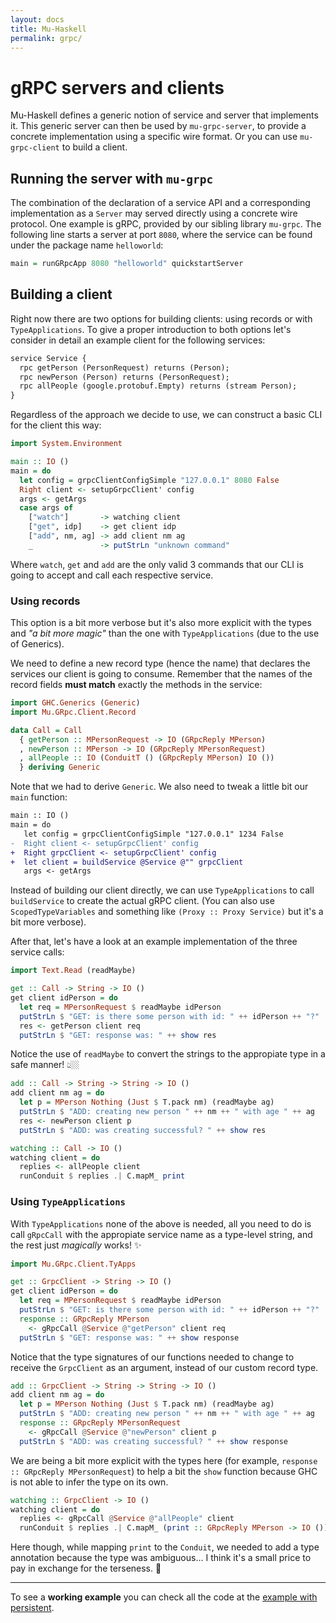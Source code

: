 ```yaml
---
layout: docs
title: Mu-Haskell
permalink: grpc/
---
```


# gRPC servers and clients

Mu-Haskell defines a generic notion of service and server that implements it. This generic server can then be used by `mu-grpc-server`, to provide a concrete implementation using a specific wire format. Or you can use `mu-grpc-client` to build a client.

## Running the server with `mu-grpc`

The combination of the declaration of a service API and a corresponding implementation as a `Server` may served directly using a concrete wire protocol. One example is gRPC, provided by our sibling library `mu-grpc`. The following line starts a server at port `8080`, where the service can be found under the package name `helloworld`:

```haskell
main = runGRpcApp 8080 "helloworld" quickstartServer
```

## Building a client

Right now there are two options for building clients: using records or with `TypeApplications`. To give a proper introduction to both options let's consider in detail an example client for the following services:

```protobuf
service Service {
  rpc getPerson (PersonRequest) returns (Person);
  rpc newPerson (Person) returns (PersonRequest);
  rpc allPeople (google.protobuf.Empty) returns (stream Person);
}
```

Regardless of the approach we decide to use, we can construct a basic CLI for the client this way:

```haskell
import System.Environment

main :: IO ()
main = do
  let config = grpcClientConfigSimple "127.0.0.1" 8080 False
  Right client <- setupGrpcClient' config
  args <- getArgs
  case args of
    ["watch"]       -> watching client
    ["get", idp]    -> get client idp
    ["add", nm, ag] -> add client nm ag
    _               -> putStrLn "unknown command"
```

Where `watch`, `get` and `add` are the only valid 3 commands that our CLI is going to accept and call each respective service.

### Using records

This option is a bit more verbose but it's also more explicit with the types and _"a bit more magic"_ than the one with `TypeApplications` (due to the use of Generics).

We need to define a new record type (hence the name) that declares the services our client is going to consume. Remember that the names of the record fields **must match** exactly the methods in the service:

```haskell
import GHC.Generics (Generic)
import Mu.GRpc.Client.Record

data Call = Call
  { getPerson :: MPersonRequest -> IO (GRpcReply MPerson)
  , newPerson :: MPerson -> IO (GRpcReply MPersonRequest)
  , allPeople :: IO (ConduitT () (GRpcReply MPerson) IO ())
  } deriving Generic
```

Note that we had to derive `Generic`. We also need to tweak a little bit our `main` function:

```diff
main :: IO ()
main = do
   let config = grpcClientConfigSimple "127.0.0.1" 1234 False
-  Right client <- setupGrpcClient' config
+  Right grpcClient <- setupGrpcClient' config
+  let client = buildService @Service @"" grpcClient
   args <- getArgs
```

Instead of building our client directly, we can use `TypeApplications` to call `buildService` to create the actual gRPC client. (You can also use `ScopedTypeVariables` and something like `(Proxy :: Proxy Service)` but it's a bit more verbose).

After that, let's have a look at an example implementation of the three service calls:

```haskell
import Text.Read (readMaybe)

get :: Call -> String -> IO ()
get client idPerson = do
  let req = MPersonRequest $ readMaybe idPerson
  putStrLn $ "GET: is there some person with id: " ++ idPerson ++ "?"
  res <- getPerson client req
  putStrLn $ "GET: response was: " ++ show res
```

Notice the use of `readMaybe` to convert the strings to the appropiate type in a safe manner! 👆🏼

```haskell
add :: Call -> String -> String -> IO ()
add client nm ag = do
  let p = MPerson Nothing (Just $ T.pack nm) (readMaybe ag)
  putStrLn $ "ADD: creating new person " ++ nm ++ " with age " ++ ag
  res <- newPerson client p
  putStrLn $ "ADD: was creating successful? " ++ show res

watching :: Call -> IO ()
watching client = do
  replies <- allPeople client
  runConduit $ replies .| C.mapM_ print
```

### Using `TypeApplications`

With `TypeApplications` none of the above is needed, all you need to do is call `gRpcCall` with the appropiate service name as a type-level string, and the rest just _magically_ works! ✨

```haskell
import Mu.GRpc.Client.TyApps

get :: GrpcClient -> String -> IO ()
get client idPerson = do
  let req = MPersonRequest $ readMaybe idPerson
  putStrLn $ "GET: is there some person with id: " ++ idPerson ++ "?"
  response :: GRpcReply MPerson
    <- gRpcCall @Service @"getPerson" client req
  putStrLn $ "GET: response was: " ++ show response
```

Notice that the type signatures of our functions needed to change to receive the `GrpcClient` as an argument, instead of our custom record type.

```haskell
add :: GrpcClient -> String -> String -> IO ()
add client nm ag = do
  let p = MPerson Nothing (Just $ T.pack nm) (readMaybe ag)
  putStrLn $ "ADD: creating new person " ++ nm ++ " with age " ++ ag
  response :: GRpcReply MPersonRequest
    <- gRpcCall @Service @"newPerson" client p
  putStrLn $ "ADD: was creating successful? " ++ show response
```

We are being a bit more explicit with the types here (for example, `response :: GRpcReply MPersonRequest`) to help a bit the `show` function because GHC is not able to infer the type on its own.

```haskell
watching :: GrpcClient -> IO ()
watching client = do
  replies <- gRpcCall @Service @"allPeople" client
  runConduit $ replies .| C.mapM_ (print :: GRpcReply MPerson -> IO ())
```

Here though, while mapping `print` to the `Conduit`, we needed to add a type annotation because the type was ambiguous... I think it's a small price to pay in exchange for the terseness. 🤑

---

To see a **working example** you can check all the code at the [example with persistent](https://github.com/higherkindness/mu-haskell/tree/master/examples/with-persistent).

